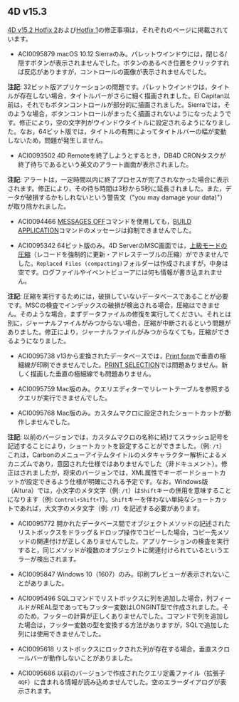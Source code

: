 4D v15.3
---

[4D v15.2 Hotfix 2](https://github.com/4D-JP/release-notes/tree/master/v15/15.2/hf2)および[Hotfix 1](https://github.com/4D-JP/release-notes/tree/master/v15/15.2/hf1)の修正事項は，それぞれのページに掲載されています。

* ACI0095879 macOS 10.12 Sierraのみ。パレットウインドウには，閉じる/隠すボタンが表示されませんでした。ボタンのあるべき位置をクリックすれば反応がありますが，コントロールの画像が表示されませんでした。

**注記**: 32ビット版アプリケーションの問題です。パレットウインドウは，タイトルが存在しない場合，タイトルバーがさらに細く描画されました。El Capitan以前は，それでもボタンコントロールが部分的に描画されました。Sierraでは，そのような場合，ボタンコントロールがまったく描画されないようになったようです。修正により，空の文字列がウインドウタイトルに設定されるようになりました。なお，64ビット版では，タイトルの有無によってタイトルバーの幅が変動しないため，問題が発生しません。

* ACI0093502 4D Remoteを終了しようとするとき，DB4D CRONタスクが終了待ちであるという英文のアラート画面が表示されました。

**注記**: アラートは，一定時間以内に終了プロセスが完了されなかった場合に表示されます。修正により，その待ち時間は3秒から5秒に延長されました。また，データが破損するかもしれないという警告文（"you may damage your data)"）が取り除かれました。

* ACI0094466 [MESSAGES OFF](http://doc.4d.com/4dv15r/help/command/ja/page175.html)コマンドを使用しても，[BUILD APPLICATION](http://doc.4d.com/4dv15r/help/command/ja/page871.html)コマンドのメッセージは抑制できませんでした。

* ACI0095342 64ビット版のみ。4D ServerのMSC画面では，[上級モードの圧縮](http://doc.4d.com/4Dv15R5/4D/15-R5/Compact-page.300-2964274.ja.html)（レコードを強制的に更新・アドレステーブルの圧縮）ができませんでした。``Replaced Files (compacting)``フォルダーは作成されますが，中身は空です。ログファイルやイベントビューアには何も情報が書き込まれません。

**注記**: 圧縮を実行するためには，破損していないデータベースであることが必要です。MSCの検査でインデックスの破損が検出される場合，圧縮はできません。そのような場合，まずデータファイルの修復を実行してください。それとは別に，ジャーナルファイルがみつからない場合，圧縮が中断されるという問題がありました。修正により，ジャーナルファイルがみつからなくても，圧縮ができるようになりました。

* ACI0095738 v13から変換されたデータベースでは，[Print form](http://doc.4d.com/4dv15r/help/command/ja/page5.html)で垂直の極細線が印刷できませんでした。[PRINT SELECTION](http://doc.4d.com/4dv15r/help/command/ja/page60.html)では問題ありません。新しく描画した垂直の極細線でも問題ありません。

* ACI0095759 Mac版のみ。クエリエディターでリレートテーブルを参照するクエリが実行できませんでした。

* ACI0095768 Mac版のみ。カスタムマクロに設定されたショートカットが動作しませんでした。

**注記**: 以前のバージョンでは，カスタムマクロの名称に続けてスラッシュ記号を記述することにより，ショートカットを設定することができました。（例: ``/t``）これは，Carbonのメニューアイテムタイトルのメタキャラクター解析によるメカニズムであり，意図された仕様ではありませんでした（非ドキュメント）。修正はされましたが，将来のバージョンでは，XML属性でキーボードショートカットが設定できるよう仕様が明確にされる予定です。なお，Windows版（Altura）では，小文字のメタ文字（例: ``/t``）は``Shift``キーの併用を意味することになります（例: ``Control+Shift+T``）。``Shift``キーを伴わない単純なショートカットであれば，大文字のメタ文字（例: ``/T``）を記述する必要があります。

* ACI0095772 開かれたデータベース間でオブジェクトメソッドの記述されたリストボックスをドラッグ＆ドロップ操作でコピーした場合，コピー先メソッドの関連付けが正しくありませんでした。アプリケーションの検査を実行すると，同じメソッドが複数のオブジェクトに関連付けられているというエラーが検出されます。

* ACI0095847 Windows 10（1607）のみ。印刷プレビューが表示されないことがありました。

* ACI0095496 SQLコマンドでリストボックスに列を追加した場合，列フィールドがREAL型であってもフッター変数はLONGINT型で作成されました。そのため，フッターの計算が正しくありませんでした。コマンドで列を追加した場合は，フッター変数の型を変換する方法がありますが，SQLで追加した列には使用できませんでした。

* ACI0095618 リストボックスにロックされた列が存在する場合，垂直スクロールバーが動作しないことがありました。

* ACI0095686 以前のバージョンで作成されたクエリ定義ファイル（拡張子``4QF``）に含まれる情報が読み込めませんでした。空のエラーダイアログが表示されます。

